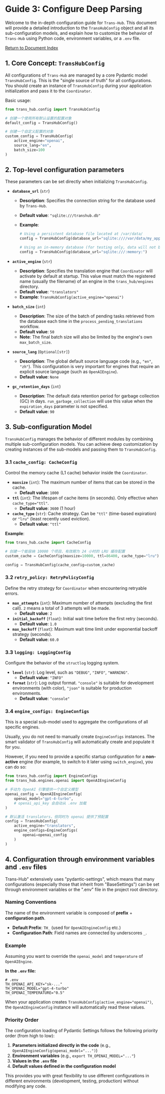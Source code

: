 # Guide 3: Configure Deep Parsing

Welcome to the in-depth configuration guide for `Trans-Hub`. This document will provide a detailed introduction to the `TransHubConfig` object and all its sub-configuration models, and explain how to customize the behavior of `Trans-Hub` using Python code, environment variables, or a `.env` file.

[Return to Document Index](../INDEX.md)

## **1. Core Concept: `TransHubConfig`**

All configurations of `Trans-Hub` are managed by a core Pydantic model `TransHubConfig`. This is the "single source of truth" for all configurations. You should create an instance of `TransHubConfig` during your application initialization and pass it to the `Coordinator`.

Basic usage:

```python
from trans_hub.config import TransHubConfig

# 创建一个使用所有默认设置的配置对象
default_config = TransHubConfig()

# 创建一个自定义配置的对象
custom_config = TransHubConfig(
    active_engine="openai",
    source_lang="en",
    batch_size=100
)
```

## **2. Top-level configuration parameters**

These parameters can be set directly when initializing `TransHubConfig`.

- **`database_url`** (`str`)

  - **Description**: Specifies the connection string for the database used by `Trans-Hub`.
  - **Default value**: `"sqlite:///transhub.db"`
  - **Example**:

    ```python
    # Using a persistent database file located at /var/data/
    config = TransHubConfig(database_url="sqlite:////var/data/my_app_translations.db")

    # Using an in-memory database (for testing only, data will not be persisted)
    config = TransHubConfig(database_url="sqlite:///:memory:")
    ```

- **`active_engine`** (`str`)

  - **Description**: Specifies the translation engine that `Coordinator` will activate by default at startup. This value must match the registered name (usually the filename) of an engine in the `trans_hub/engines` directory.
  - **Default value**: `"translators"`
  - **Example**: `TransHubConfig(active_engine="openai")`

- **`batch_size`** (`int`)

  - **Description**: The size of the batch of pending tasks retrieved from the database each time in the `process_pending_translations` workflow.
  - **Default value**: `50`
  - **Note**: The final batch size will also be limited by the engine's own `max_batch_size`.

- **`source_lang`** (`Optional[str]`)

  - **Description**: The global default source language code (e.g., `"en"`, `"zh"`). This configuration is very important for engines that require an explicit source language (such as `OpenAIEngine`).
  - **Default value**: `None`

- **`gc_retention_days`** (`int`)
  - **Description**: The default data retention period for garbage collection (GC) in days. `run_garbage_collection` will use this value when the `expiration_days` parameter is not specified.
  - **Default value**: `90`

## **3. Sub-configuration Model**

`TransHubConfig` manages the behavior of different modules by combining multiple sub-configuration models. You can achieve deep customization by creating instances of the sub-models and passing them to `TransHubConfig`.

### **3.1 `cache_config: CacheConfig`**

Control the memory cache (L1 cache) behavior inside the `Coordinator`.

- **`maxsize`** (`int`): The maximum number of items that can be stored in the cache.
  - **Default value**: `1000`
- **`ttl`** (`int`): The lifespan of cache items (in seconds). Only effective when `cache_type="ttl"`.
  - **Default value**: `3600` (1 hour)
- **`cache_type`** (`str`): Cache strategy. Can be `"ttl"` (time-based expiration) or `"lru"` (least recently used eviction).
  - **Default value**: `"ttl"`

**Example**:

```python
from trans_hub.cache import CacheConfig

# 创建一个能容纳 10000 个项目、有效期为 24 小时的 LRU 缓存配置
custom_cache = CacheConfig(maxsize=10000, ttl=86400, cache_type="lru")

config = TransHubConfig(cache_config=custom_cache)
```

### **3.2 `retry_policy: RetryPolicyConfig`**

Define the retry strategy for `Coordinator` when encountering retryable errors.

- **`max_attempts`** (`int`): Maximum number of attempts (excluding the first call). `2` means a total of 3 attempts will be made.
  - **Default value**: `2`
- **`initial_backoff`** (`float`): Initial wait time before the first retry (seconds).
  - **Default value**: `1.0`
- **`max_backoff`** (`float`): Maximum wait time limit under exponential backoff strategy (seconds).
  - **Default value**: `60.0`

### **3.3 `logging: LoggingConfig`**

Configure the behavior of the `structlog` logging system.

- **`level`** (`str`): Log level, such as `"DEBUG"`, `"INFO"`, `"WARNING"`.
  - **Default value**: `"INFO"`
- **`format`** (`str`): Log output format. `"console"` is suitable for development environments (with color), `"json"` is suitable for production environments.
  - **Default value**: `"console"`

### **3.4 `engine_configs: EngineConfigs`**

This is a special sub-model used to aggregate the configurations of all specific engines.

Usually, you do not need to manually create `EngineConfigs` instances. The smart validator of `TransHubConfig` will automatically create and populate it for you.

However, if you need to provide a specific startup configuration for a **non-active** engine (for example, to switch to it later using `switch_engine`), you can do so:

```python
from trans_hub.config import EngineConfigs
from trans_hub.engines.openai import OpenAIEngineConfig

# 手动为 OpenAI 引擎提供一个自定义模型
openai_config = OpenAIEngineConfig(
    openai_model="gpt-4-turbo",
    # openai_api_key 会自动从 .env 加载
)

# 默认激活 translators，但同时为 openai 提供了预配置
config = TransHubConfig(
    active_engine="translators",
    engine_configs=EngineConfigs(
        openai=openai_config
    )
)
```

## **4. Configuration through environment variables and `.env` files**

Trans-Hub" extensively uses "pydantic-settings", which means that many configurations (especially those that inherit from "BaseSettings") can be set through environment variables or the ".env" file in the project root directory.

### **Naming Conventions**

The name of the environment variable is composed of **prefix** + **configuration path**.

- **Default Prefix**: `TH_` (used for `OpenAIEngineConfig` etc.)
- **Configuration Path**: Field names are connected by underscores `_`.

### **Example**

Assuming you want to override the `openai_model` and `temperature` of `OpenAIEngine`.

**In the `.env` file:**

```dotenv
# .env
TH_OPENAI_API_KEY="sk-..."
TH_OPENAI_MODEL="gpt-4-turbo"
TH_OPENAI_TEMPERATURE="0.5"
```

When your application creates `TransHubConfig(active_engine="openai")`, the `OpenAIEngineConfig` instance will automatically read these values.

### **Priority Order**

The configuration loading of Pydantic Settings follows the following priority order (from high to low):

1. **Parameters initialized directly in the code** (e.g., `OpenAIEngineConfig(openai_model="...")`)  
2. **Environment variables** (e.g., `export TH_OPENAI_MODEL="..."`)  
3. **Values in the `.env` file**  
4. **Default values defined in the configuration model**

This provides you with great flexibility to use different configurations in different environments (development, testing, production) without modifying any code.
